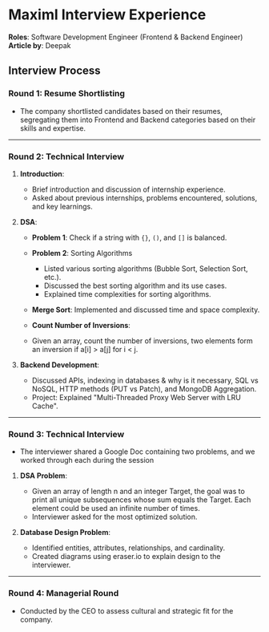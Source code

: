 # Maximl Interview Experience

**Roles**: Software Development Engineer (Frontend & Backend Engineer)<br/>
**Article by**: Deepak

## Interview Process

### Round 1: Resume Shortlisting

- The company shortlisted candidates based on their resumes, segregating them into Frontend and Backend categories based on their skills and expertise.

---

### Round 2: Technical Interview

1. **Introduction**:
   - Brief introduction and discussion of internship experience.
   - Asked about previous internships, problems encountered, solutions, and key learnings.

2. **DSA**:
   - **Problem 1**: Check if a string with `{}`, `()`, and `[]` is balanced.
     

   - **Problem 2**: Sorting Algorithms
     - Listed various sorting algorithms (Bubble Sort, Selection Sort, etc.).
     - Discussed the best sorting algorithm and its use cases.
     - Explained time complexities for sorting algorithms.

   - **Merge Sort**: Implemented and discussed time and space complexity.
     

   - **Count Number of Inversions**: 
    - Given an array, count the number of inversions, two elements form an inversion if a[i] > a[j] for i < j.

3. **Backend Development**:
   - Discussed APIs, indexing in databases & why is it necessary, SQL vs NoSQL, HTTP methods (PUT vs Patch), and MongoDB Aggregation.
   - Project: Explained "Multi-Threaded Proxy Web Server with LRU Cache".

---

### Round 3: Technical Interview

- The interviewer shared a Google Doc containing two problems, and we worked through each during the session

1. **DSA Problem**:
   - Given an array of length n and an integer Target, the goal was to print all unique subsequences whose sum equals the Target. Each element could be used an infinite number of times.
   -  Interviewer asked for the most optimized solution.

2. **Database Design Problem**:
   - Identified entities, attributes, relationships, and cardinality.
   - Created diagrams using eraser.io to explain design to the interviewer.

---

### Round 4: Managerial Round

- Conducted by the CEO to assess cultural and strategic fit for the company.
